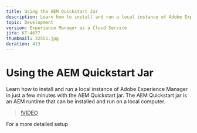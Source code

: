 ```yaml
---
title: Using the AEM Quickstart Jar
description: Learn how to install and run a local instance of Adobe Experience Manager in just a few minutes with the AEM Quickstart jar. The AEM Quickstart jar is an AEM runtime that can be installed and run on a local computer.
topic: Development
version: Experience Manager as a Cloud Service
jira: KT-4677
thumbnail: 32551.jpg
duration: 413
---
```


# Using the AEM Quickstart Jar

Learn how to install and run a local instance of Adobe Experience Manager in just a few minutes with the AEM Quickstart jar. The AEM Quickstart jar is an AEM runtime that can be installed and run on a local computer.

>[!VIDEO](https://video.tv.adobe.com/v/32551?quality=12&learn=on)

For a more detailed setup 